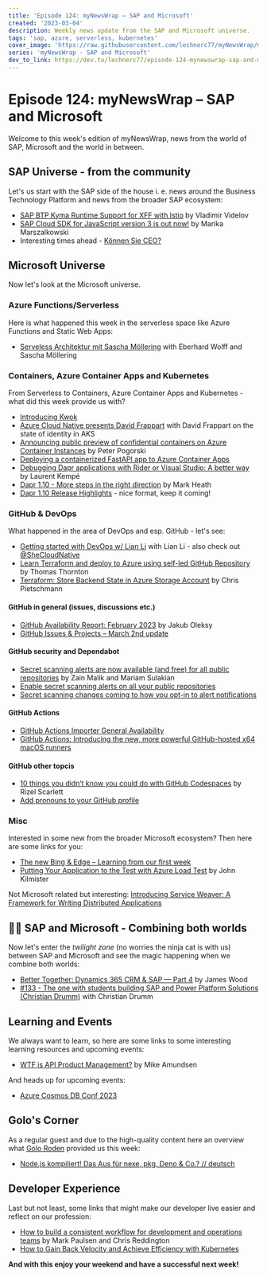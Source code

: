 ```yaml
---
title: 'Episode 124: myNewsWrap – SAP and Microsoft'
created: '2023-03-04'
description: Weekly news update from the SAP and Microsoft universe.
tags: 'sap, azure, serverless, kubernetes'
cover_image: 'https://raw.githubusercontent.com/lechnerc77/myNewsWrap/main/episodes/cover-images/episode124small.png'
series: 'myNewsWrap - SAP and Microsoft'
dev_to_link: https://dev.to/lechnerc77/episode-124-mynewswrap-sap-and-microsoft-4325
---
```


# Episode 124: myNewsWrap – SAP and Microsoft

Welcome to this week's edition of myNewsWrap, news from the world of SAP, Microsoft and the world in between.

## SAP Universe - from the community

Let's us start with the SAP side of the house i. e. news around the Business Technology Platform and news from the broader SAP ecosystem:

* [SAP BTP Kyma Runtime Support for XFF with Istio](https://blogs.sap.com/2023/03/01/sap-btp-kyma-runtime-support-for-xff-with-istio/) by Vladimir Videlov
* [SAP Cloud SDK for JavaScript version 3 is out now!](https://blogs.sap.com/2023/03/02/sap-cloud-sdk-version-3/) by Marika Marszalkowski
* Interesting times ahead - [Können Sie CEO?](https://e-3.de/koennen-sie-ceo)

## Microsoft Universe

Now let's look at the Microsoft universe.

### Azure Functions/Serverless

Here is what happened this week in the serverless space like Azure Functions and Static Web Apps:

* [Serveless Architektur mit Sascha Möllering](https://www.youtube.com/live/PN6Tj_9JOGk?feature=share) with Eberhard Wolff and Sascha Möllering

### Containers, Azure Container Apps and Kubernetes

From Serverless to Containers, Azure Container Apps and Kubernetes - what did this week provide us with?

* [Introducing Kwok](https://www.kubernetes.dev/blog/2023/03/01/introducing-kwok/)
* [Azure Cloud Native presents David Frappart](https://www.youtube.com/live/fIkDR_bN3bc?feature=share) with David Frappart on the state of identity in AKS
* [Announcing public preview of confidential containers on Azure Container Instances](https://techcommunity.microsoft.com/t5/apps-on-azure-blog/announcing-public-preview-of-confidential-containers-on-azure/ba-p/3755623?WT.mc_id=AZ-MVP-5004195) by Peter Pogorski
* [Deploying a containerized FastAPI app to Azure Container Apps](https://blog.pamelafox.org/2023/03/deploying-containerized-fastapi-app-to.html)
* [Debugging Dapr applications with Rider or Visual Studio: A better way](https://laurentkempe.com/2023/02/27/debugging-dapr-applications-with-rider-or-visual-studio-a-better-way/) by Laurent Kempé
* [Dapr 1.10 - More steps in the right direction](https://markheath.net/post/dapr-1-10) by Mark Heath
* [Dapr 1.10 Release Highlights](https://youtu.be/SZVNp9bWEu4) - nice format, keep it coming!

### GitHub & DevOps

What happened in the area of DevOps and esp. GitHub - let's see:

* [Getting started with DevOps w/ Lian Li](https://www.youtube.com/live/fpglhplg-to?feature=share) with Lian Li - also check out [@SheCloudNative](https://twitter.com/SheCloudNative)
* [Learn Terraform and deploy to Azure using self-led GitHub Repository](https://thomasthornton.cloud/2023/03/01/learn-terraform-and-deploy-to-azure-using-self-led-github-repository/) by Thomas Thornton
* [Terraform: Store Backend State in Azure Storage Account](https://build5nines.com/terraform-store-backend-state-in-azure-storage-account/) by Chris Pietschmann

#### GitHub in general (issues, discussions etc.)

* [GitHub Availability Report: February 2023](https://github.blog/2023-03-01-github-availability-report-february-2023/) by Jakub Oleksy
* [GitHub Issues & Projects – March 2nd update](https://github.blog/changelog/2023-03-02-github-issues-projects-march-2nd-update/)

#### GitHub security and Dependabot

* [Secret scanning alerts are now available (and free) for all public repositories](https://github.blog/2023-02-28-secret-scanning-alerts-are-now-available-and-free-for-all-public-repositories/) by Zain Malik and Mariam Sulakian
* [Enable secret scanning alerts on all your public repositories](https://github.blog/changelog/2023-02-28-enable-secret-scanning-alerts-on-all-your-public-repositories/)
* [Secret scanning changes coming to how you opt-in to alert notifications](https://github.blog/changelog/2023-03-03-secret-scanning-changes-coming-to-how-you-opt-in-to-alert-notifications/)

#### GitHub Actions

* [GitHub Actions Importer General Availability](https://github.blog/changelog/2023-03-01-github-actions-importer-general-availability/)
* [GitHub Actions: Introducing the new, more powerful GitHub-hosted x64 macOS runners](https://github.blog/changelog/2023-03-01-github-actions-introducing-the-new-more-powerful-github-hosted-x64-macos-runners/)

#### GitHub other topcis

* [10 things you didn’t know you could do with GitHub Codespaces](https://github.blog/2023-02-28-10-things-you-didnt-know-you-could-do-with-github-codespaces/) by Rizel Scarlett
* [Add pronouns to your GitHub profile](https://github.blog/changelog/2023-03-01-add-pronouns-to-your-github-profile/)

### Misc

Interested in some new from the broader Microsoft ecosystem? Then here are some links for you:

* [The new Bing & Edge – Learning from our first week](https://blogs.bing.com/search/february-2023/The-new-Bing-Edge-%E2%80%93-Learning-from-our-first-week)
* [Putting Your Application to the Test with Azure Load Test](https://www.blueboxes.co.uk/putting-your-application-to-the-test-with-azure-load-test) by John Kilmister

Not Microsoft related but interesting: [Introducing Service Weaver: A Framework for Writing Distributed Applications](https://opensource.googleblog.com/2023/03/introducing-service-weaver-framework-for-writing-distributed-applications.html)

## 🐱‍👤 SAP and Microsoft - Combining both worlds

Now let's enter the _twilight zone_ (no worries the ninja cat is with us) between SAP and Microsoft and see the magic happening when we combine both worlds:

* [Better Together: Dynamics 365 CRM & SAP — Part 4](https://switchedon.bowdark.com/better-together-dynamics-365-crm-sap-part-4-a832f57c6ae7) by James Wood
* [#133 - The one with students building SAP and Power Platform Solutions (Christian Drumm)](https://youtu.be/wGjWrLglueA) with Christian Drumm

## Learning and Events

We always want to learn, so here are some links to some interesting learning resources and upcoming events:

* [WTF is API Product Management?](https://blog.container-solutions.com/wtf-is-api-product-management?utm_source=twitter&utm_medium=social&utm_campaign=newsletter) by Mike Amundsen

And heads up for upcoming events:

* [Azure Cosmos DB Conf 2023](https://learn.microsoft.com/events/learn-events/azure-cosmos-db-conf-2023/)

## Golo's Corner

As a regular guest and due to the high-quality content here an overview what [Golo Roden](https://twitter.com/goloroden) provided us this week:

* [Node.js kompiliert! Das Aus für nexe, pkg, Deno & Co.? // deutsch](https://youtu.be/6ThplMUASJA)

## Developer Experience

Last but not least, some links that might make our developer live easier and reflect on our profession:

* [How to build a consistent workflow for development and operations teams](https://github.blog/2023-02-28-how-to-build-a-consistent-workflow-for-development-and-operations-teams/) by Mark Paulsen and Chris Reddington
* [How to Gain Back Velocity and Achieve Efficiency with Kubernetes](https://youtu.be/lwV3xRn2WyY)

**And with this enjoy your weekend and have a successful next week!**
